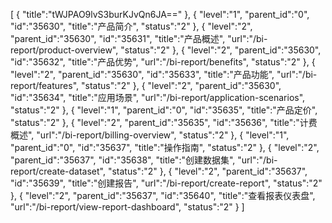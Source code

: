 [
	{
		"title":"tWJPAO9lvS3burKJvQn6JA=="
	},
	{
		"level":"1",
		"parent_id":"0",
		"id":"35630",
		"title":"产品简介",
		"status":"2"
	},
	{
		"level":"2",
		"parent_id":"35630",
		"id":"35631",
		"title":"产品概述",
		"url":"/bi-report/product-overview",
		"status":"2"
	},
	{
		"level":"2",
		"parent_id":"35630",
		"id":"35632",
		"title":"产品优势",
		"url":"/bi-report/benefits",
		"status":"2"
	},
	{
		"level":"2",
		"parent_id":"35630",
		"id":"35633",
		"title":"产品功能",
		"url":"/bi-report/features",
		"status":"2"
	},
	{
		"level":"2",
		"parent_id":"35630",
		"id":"35634",
		"title":"应用场景",
		"url":"/bi-report/application-scenarios",
		"status":"2"
	},
	{
		"level":"1",
		"parent_id":"0",
		"id":"35635",
		"title":"产品定价",
		"status":"2"
	},
	{
		"level":"2",
		"parent_id":"35635",
		"id":"35636",
		"title":"计费概述",
		"url":"/bi-report/billing-overview",
		"status":"2"
	},
	{
		"level":"1",
		"parent_id":"0",
		"id":"35637",
		"title":"操作指南",
		"status":"2"
	},
	{
		"level":"2",
		"parent_id":"35637",
		"id":"35638",
		"title":"创建数据集",
		"url":"/bi-report/create-dataset",
		"status":"2"
	},
	{
		"level":"2",
		"parent_id":"35637",
		"id":"35639",
		"title":"创建报告",
		"url":"/bi-report/create-report",
		"status":"2"
	},
	{
		"level":"2",
		"parent_id":"35637",
		"id":"35640",
		"title":"查看报表仪表盘",
		"url":"/bi-report/view-report-dashboard",
		"status":"2"
	}
]